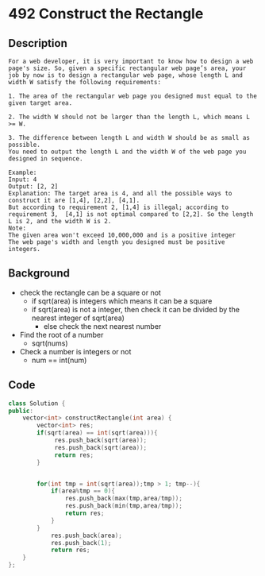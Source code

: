 
# 492 Construct the Rectangle
## Description
```
For a web developer, it is very important to know how to design a web page's size. So, given a specific rectangular web page’s area, your job by now is to design a rectangular web page, whose length L and width W satisfy the following requirements:

1. The area of the rectangular web page you designed must equal to the given target area.

2. The width W should not be larger than the length L, which means L >= W.

3. The difference between length L and width W should be as small as possible.
You need to output the length L and the width W of the web page you designed in sequence.

Example:
Input: 4
Output: [2, 2]
Explanation: The target area is 4, and all the possible ways to construct it are [1,4], [2,2], [4,1].
But according to requirement 2, [1,4] is illegal; according to requirement 3,  [4,1] is not optimal compared to [2,2]. So the length L is 2, and the width W is 2.
Note:
The given area won't exceed 10,000,000 and is a positive integer
The web page's width and length you designed must be positive integers.
```
## Background
* check the rectangle can be a square or not
    * if sqrt(area) is integers which means it can be a square
    * if sqrt(area) is not a integer, then check it can be divided by the nearest integer of sqrt(area)
      * else check the next nearest number
* Find the root of a number
  * sqrt(nums)
* Check a number is integers or not
  * num == int(num)

## Code
```c++
class Solution {
public:
    vector<int> constructRectangle(int area) {
        vector<int> res;
        if(sqrt(area) == int(sqrt(area))){
             res.push_back(sqrt(area));
             res.push_back(sqrt(area));
             return res;
        }


        for(int tmp = int(sqrt(area));tmp > 1; tmp--){
            if(area%tmp == 0){
                res.push_back(max(tmp,area/tmp));
                res.push_back(min(tmp,area/tmp));
                return res;
            }
        }
            res.push_back(area);
            res.push_back(1);
            return res;
    }
};

```
